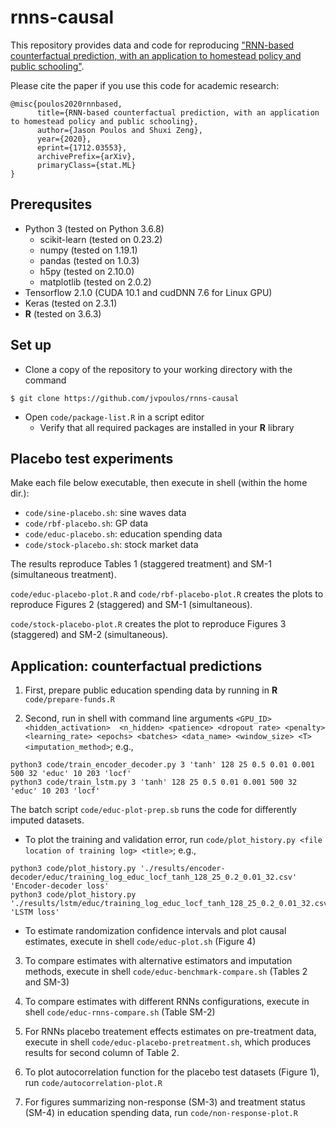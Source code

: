 # rnns-causal

This repository provides data and code for reproducing ["RNN-based counterfactual prediction, with an application to homestead policy and public schooling"](https://arxiv.org/abs/1712.03553).

Please cite the paper if you use this code for academic research:

```
@misc{poulos2020rnnbased,
      title={RNN-based counterfactual prediction, with an application to homestead policy and public schooling}, 
      author={Jason Poulos and Shuxi Zeng},
      year={2020},
      eprint={1712.03553},
      archivePrefix={arXiv},
      primaryClass={stat.ML}
}
```

Prerequsites
------

* Python 3 (tested on Python 3.6.8)
  * scikit-learn (tested on 0.23.2)
  * numpy (tested on 1.19.1)
  * pandas (tested on 1.0.3)
  * h5py (tested on 2.10.0)
  * matplotlib (tested on 2.0.2)
* Tensorflow 2.1.0 (CUDA 10.1 and cudDNN 7.6 for Linux GPU)
* Keras (tested on 2.3.1)
* **R** (tested on 3.6.3) 

Set up
------
* Clone a copy of the repository to your working directory with the command
```
$ git clone https://github.com/jvpoulos/rnns-causal
```
* Open `code/package-list.R` in a script editor
  * Verify that all required packages are installed in your **R** library

Placebo test experiments
------

Make each file below executable, then execute in shell (within the home dir.):

* `code/sine-placebo.sh`: sine waves data
* `code/rbf-placebo.sh`: GP data
* `code/educ-placebo.sh`: education spending data
* `code/stock-placebo.sh`: stock market data

The results reproduce Tables 1 (staggered treatment) and SM-1 (simultaneous treatment). 

`code/educ-placebo-plot.R`  and `code/rbf-placebo-plot.R` creates the plots to reproduce Figures 2 (staggered) and SM-1 (simultaneous).

`code/stock-placebo-plot.R` creates the plot to reproduce Figures 3 (staggered) and SM-2 (simultaneous). 

Application: counterfactual predictions
------

1. First, prepare public education spending data by running in **R** `code/prepare-funds.R`

2. Second, run in shell with command line arguments `<GPU_ID> <hidden_activation>  <n_hidden> <patience> <dropout rate> <penalty> <learning_rate> <epochs> <batches> <data_name> <window_size> <T> <imputation_method>`; e.g., 
```
python3 code/train_encoder_decoder.py 3 'tanh' 128 25 0.5 0.01 0.001 500 32 'educ' 10 203 'locf'
python3 code/train_lstm.py 3 'tanh' 128 25 0.5 0.01 0.001 500 32 'educ' 10 203 'locf'
```

The batch script `code/educ-plot-prep.sb` runs the code for differently imputed datasets. 

  * To plot the training and validation error, run `code/plot_history.py <file location of training log> <title>`; e.g., 
  ```
  python3 code/plot_history.py './results/encoder-decoder/educ/training_log_educ_locf_tanh_128_25_0.2_0.01_32.csv' 'Encoder-decoder loss'
  python3 code/plot_history.py './results/lstm/educ/training_log_educ_locf_tanh_128_25_0.2_0.01_32.csv' 'LSTM loss'
  ```
  * To estimate randomization confidence intervals and plot causal estimates, execute in shell `code/educ-plot.sh` (Figure 4)

3. To compare estimates with alternative estimators and imputation methods, execute in shell `code/educ-benchmark-compare.sh` (Tables 2 and SM-3)

4. To compare estimates with different RNNs configurations, execute in shell `code/educ-rnns-compare.sh` (Table SM-2)

5. For RNNs placebo treatement effects estimates on pre-treatment data, execute in shell `code/educ-placebo-pretreatment.sh`, which produces results for second column of Table 2. 

6. To plot autocorrelation function for the placebo test datasets (Figure 1), run `code/autocorrelation-plot.R`

7. For figures summarizing non-response (SM-3) and treatment status (SM-4) in education spending data, run `code/non-response-plot.R` 